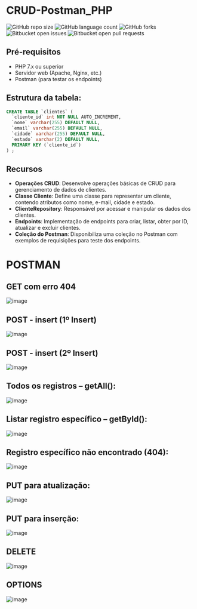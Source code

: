 # CRUD-Postman_PHP

![GitHub repo size](https://img.shields.io/github/repo-size/juliosn/CRUD-Postman_PHP?style=for-the-badge)
![GitHub language count](https://img.shields.io/github/languages/count/juliosn/CRUD-Postman_PHP?style=for-the-badge)
![GitHub forks](https://img.shields.io/github/forks/juliosn/CRUD-Postman_PHP?style=for-the-badge)
![Bitbucket open issues](https://img.shields.io/bitbucket/issues/juliosn/CRUD-Postman_PHP?style=for-the-badge)
![Bitbucket open pull requests](https://img.shields.io/bitbucket/pr-raw/juliosn/CRUD-Postman_PHP?style=for-the-badge)

## Pré-requisitos

- PHP 7.x ou superior
- Servidor web (Apache, Nginx, etc.)
- Postman (para testar os endpoints)

## Estrutura da tabela:
```sql
CREATE TABLE `clientes` (
  `cliente_id` int NOT NULL AUTO_INCREMENT,
  `nome` varchar(255) DEFAULT NULL,
  `email` varchar(255) DEFAULT NULL,
  `cidade` varchar(255) DEFAULT NULL,
  `estado` varchar(2) DEFAULT NULL,
  PRIMARY KEY (`cliente_id`)
) ;

```

## Recursos

- **Operações CRUD**: Desenvolve operações básicas de CRUD para gerenciamento de dados de clientes.
- **Classe Cliente**: Define uma classe para representar um cliente, contendo atributos como nome, e-mail, cidade e estado.
- **ClienteRepository**: Responsável por acessar e manipular os dados dos clientes.
- **Endpoints**: Implementação de endpoints para criar, listar, obter por ID, atualizar e excluir clientes.
- **Coleção do Postman**: Disponibiliza uma coleção no Postman com exemplos de requisições para teste dos endpoints.
  
# POSTMAN

## GET com erro 404
![image](https://github.com/juliosn/CRUD-Postman_PHP/assets/99426563/72c73976-e088-4945-b532-1e18338b65be)

## POST - insert (1º Insert)
![image](https://github.com/juliosn/CRUD-Postman_PHP/assets/99426563/fc632f35-54b5-417d-8d96-370906e624d4)

## POST - insert (2º Insert)
![image](https://github.com/juliosn/CRUD-Postman_PHP/assets/99426563/2a2990e1-81de-4290-918c-c05d847a380a)

## Todos os registros – getAll():
![image](https://github.com/juliosn/CRUD-Postman_PHP/assets/99426563/03fbf782-70ae-4afa-ac5a-1d4df245a1c8)

## Listar registro específico – getById():
![image](https://github.com/juliosn/CRUD-Postman_PHP/assets/99426563/2d07db7c-9d3f-486e-8587-555d37a4927c)

## Registro específico não encontrado (404):
![image](https://github.com/juliosn/CRUD-Postman_PHP/assets/99426563/78618aae-014c-41db-9cc7-ed17475614aa)

## PUT para atualização: 
![image](https://github.com/juliosn/CRUD-Postman_PHP/assets/99426563/af2a7998-8464-4c95-8ff0-3394507927cc)

## PUT para inserção:
![image](https://github.com/juliosn/CRUD-Postman_PHP/assets/99426563/91b5a59e-8a5e-4557-92f1-ec7d715cee9a)

## DELETE
![image](https://github.com/juliosn/CRUD-Postman_PHP/assets/99426563/0c0c3366-b8e8-4a7c-aa25-cf2f8a63ded0)

## OPTIONS
![image](https://github.com/juliosn/CRUD-Postman_PHP/assets/99426563/89c2a4c9-548e-49a5-ba13-91f18eb5ff10)



